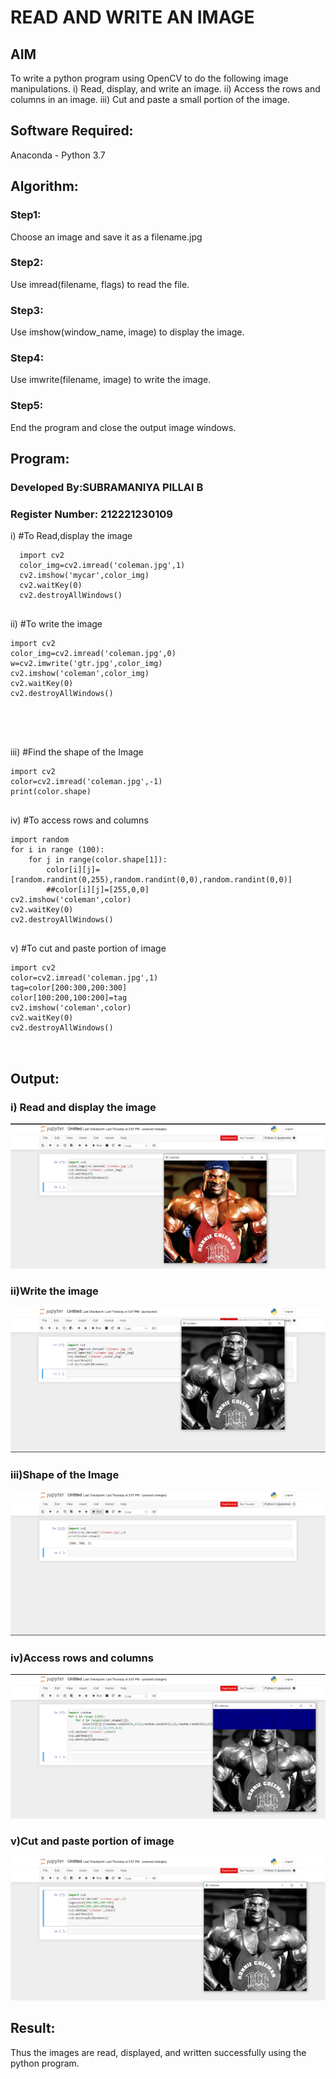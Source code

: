 # READ AND WRITE AN IMAGE
## AIM
To write a python program using OpenCV to do the following image manipulations.
i) Read, display, and write an image.
ii) Access the rows and columns in an image.
iii) Cut and paste a small portion of the image.

## Software Required:
Anaconda - Python 3.7
## Algorithm:
### Step1:
Choose an image and save it as a filename.jpg
### Step2:
Use imread(filename, flags) to read the file.
### Step3:
Use imshow(window_name, image) to display the image.
### Step4:
Use imwrite(filename, image) to write the image.
### Step5:
End the program and close the output image windows.
## Program:
### Developed By:SUBRAMANIYA PILLAI B
### Register Number: 212221230109
i) #To Read,display the image
```
  import cv2
  color_img=cv2.imread('coleman.jpg',1)
  cv2.imshow('mycar',color_img)
  cv2.waitKey(0)
  cv2.destroyAllWindows()


```
ii) #To write the image
```
import cv2
color_img=cv2.imread('coleman.jpg',0)
w=cv2.imwrite('gtr.jpg',color_img)
cv2.imshow('coleman',color_img)
cv2.waitKey(0)
cv2.destroyAllWindows()





```
iii) #Find the shape of the Image
```python3
import cv2
color=cv2.imread('coleman.jpg',-1)
print(color.shape)


```
iv) #To access rows and columns

```python3
import random
for i in range (100):
    for j in range(color.shape[1]):
        color[i][j]=[random.randint(0,255),random.randint(0,0),random.randint(0,0)]
        ##color[i][j]=[255,0,0]
cv2.imshow('coleman',color)
cv2.waitKey(0)
cv2.destroyAllWindows()


```
v) #To cut and paste portion of image
```python3
import cv2
color=cv2.imread('coleman.jpg',1)
tag=color[200:300,200:300]
color[100:200,100:200]=tag
cv2.imshow('coleman',color)
cv2.waitKey(0)
cv2.destroyAllWindows()



```

## Output:

### i) Read and display the image
![git](./11.png)
<br>

### ii)Write the image
 ![git](./12.png)
<br>

### iii)Shape of the Image
![git](./13.png)
<br>

### iv)Access rows and columns
![git](./14.png)
<br>

### v)Cut and paste portion of image
![git](./15.png)
<br>

## Result:
Thus the images are read, displayed, and written successfully using the python program.


